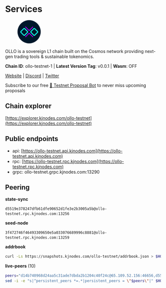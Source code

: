 # Services

<figure><img src="https://raw.githubusercontent.com/kj89/cosmos-images/main/logos/ollo.png" alt=""><figcaption></figcaption></figure>

OLLO is a sovereign L1 chain built on the Cosmos network providing  next-gen trading tools & sustainable tokenomics.

**Chain ID**: ollo-testnet-1 | **Latest Version Tag**: v0.0.1 | **Wasm**: OFF

[Website](https://www.ollostation.zone) | [Discord](https://discord.com/invite/GxBqZ9mSSm) | [Twitter](https://twitter.com/OLLOStation)



Subscribe to our free [🤖 Testnet Proposal Bot](https://t.me/kjnodes_testnet_proposal_bot) to never miss upcoming proposals


## Chain explorer
[https://explorer.kjnodes.com/ollo-testnet](https://explorer.kjnodes.com/ollo-testnet)

## Public endpoints

* api: [https://ollo-testnet.api.kjnodes.com](https://ollo-testnet.api.kjnodes.com)
* rpc: [https://ollo-testnet.rpc.kjnodes.com](https://ollo-testnet.rpc.kjnodes.com)
* grpc: ollo-testnet.grpc.kjnodes.com:13290

## Peering

**state-sync**

```text
d5519e378247dfb61dfe90652d1fe3e2b3005a5b@ollo-testnet.rpc.kjnodes.com:13256
```

**seed-node**

```text
3f472746f46493309650e5a033076689996c8881@ollo-testnet.rpc.kjnodes.com:13259
```

**addrbook**
```bash
curl -Ls https://snapshots.kjnodes.com/ollo-testnet/addrbook.json > $HOME/.ollo/config/addrbook.json
```

**live-peers** (10)
```bash
peers="d14b740968d24aa5c31ade7dbda2b1204c40f24c@65.109.52.156:46656,d5519e378247dfb61dfe90652d1fe3e2b3005a5b@65.109.68.190:13256,bc73e1f3bde267171309e723416690c9c7404881@142.132.199.236:27656,90ad9622ac54023fe4ee9824d77b5d3e3c25c245@162.55.234.70:54956,da8d3ca8e1c147f0037b1c43ad3de7174f5ec1b7@209.145.59.224:26656,dd577d8f2e997d7e70495640aff124ddb70d1a21@95.217.192.222:26656,e53eedfc4c5c4487e1fba7f3b97de6aadfca8cea@5.161.179.64:26656,d6c5ff021b091a1fd93b9f811cf7fca0d31e8510@65.108.238.61:46656,0bee9e500e51465917506b47691a8fb032100da9@94.130.200.168:32656,4b73754c2c10d523ffd43ca95d9cb6e0ad8204a4@5.189.148.147:26656"
sed -i -e "s|^persistent_peers *=.*|persistent_peers = \"$peers\"|" $HOME/.ollo/config/config.toml
```
